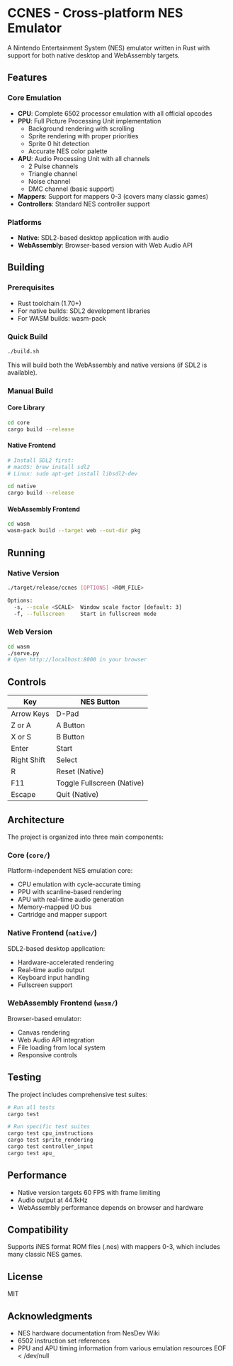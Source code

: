 # CCNES - Cross-platform NES Emulator

A Nintendo Entertainment System (NES) emulator written in Rust with support for both native desktop and WebAssembly targets.

## Features

### Core Emulation
- **CPU**: Complete 6502 processor emulation with all official opcodes
- **PPU**: Full Picture Processing Unit implementation
  - Background rendering with scrolling
  - Sprite rendering with proper priorities
  - Sprite 0 hit detection
  - Accurate NES color palette
- **APU**: Audio Processing Unit with all channels
  - 2 Pulse channels
  - Triangle channel
  - Noise channel
  - DMC channel (basic support)
- **Mappers**: Support for mappers 0-3 (covers many classic games)
- **Controllers**: Standard NES controller support

### Platforms
- **Native**: SDL2-based desktop application with audio
- **WebAssembly**: Browser-based version with Web Audio API

## Building

### Prerequisites
- Rust toolchain (1.70+)
- For native builds: SDL2 development libraries
- For WASM builds: wasm-pack

### Quick Build
```bash
./build.sh
```

This will build both the WebAssembly and native versions (if SDL2 is available).

### Manual Build

#### Core Library
```bash
cd core
cargo build --release
```

#### Native Frontend
```bash
# Install SDL2 first:
# macOS: brew install sdl2
# Linux: sudo apt-get install libsdl2-dev

cd native
cargo build --release
```

#### WebAssembly Frontend
```bash
cd wasm
wasm-pack build --target web --out-dir pkg
```

## Running

### Native Version
```bash
./target/release/ccnes [OPTIONS] <ROM_FILE>

Options:
  -s, --scale <SCALE>  Window scale factor [default: 3]
  -f, --fullscreen     Start in fullscreen mode
```

### Web Version
```bash
cd wasm
./serve.py
# Open http://localhost:8000 in your browser
```

## Controls

| Key | NES Button |
|-----|------------|
| Arrow Keys | D-Pad |
| Z or A | A Button |
| X or S | B Button |
| Enter | Start |
| Right Shift | Select |
| R | Reset (Native) |
| F11 | Toggle Fullscreen (Native) |
| Escape | Quit (Native) |

## Architecture

The project is organized into three main components:

### Core (`core/`)
Platform-independent NES emulation core:
- CPU emulation with cycle-accurate timing
- PPU with scanline-based rendering
- APU with real-time audio generation
- Memory-mapped I/O bus
- Cartridge and mapper support

### Native Frontend (`native/`)
SDL2-based desktop application:
- Hardware-accelerated rendering
- Real-time audio output
- Keyboard input handling
- Fullscreen support

### WebAssembly Frontend (`wasm/`)
Browser-based emulator:
- Canvas rendering
- Web Audio API integration
- File loading from local system
- Responsive controls

## Testing

The project includes comprehensive test suites:

```bash
# Run all tests
cargo test

# Run specific test suites
cargo test cpu_instructions
cargo test sprite_rendering
cargo test controller_input
cargo test apu_
```

## Performance

- Native version targets 60 FPS with frame limiting
- Audio output at 44.1kHz
- WebAssembly performance depends on browser and hardware

## Compatibility

Supports iNES format ROM files (.nes) with mappers 0-3, which includes many classic NES games.

## License

MIT

## Acknowledgments

- NES hardware documentation from NesDev Wiki
- 6502 instruction set references
- PPU and APU timing information from various emulation resources
EOF < /dev/null